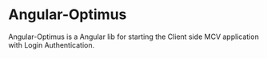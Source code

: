 # Angular-Optimus
Angular-Optimus is a Angular lib for starting the Client side MCV application with Login Authentication.

